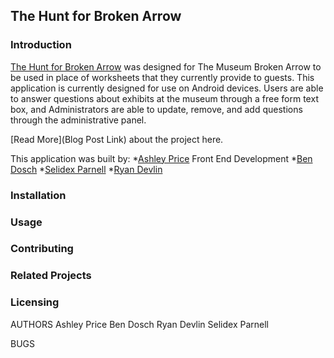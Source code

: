 ## The Hunt for Broken Arrow

### Introduction
[The Hunt for Broken Arrow](https://bendoschgit.github.io/scavenger_hunt_and_trivia/) was designed for The Museum Broken Arrow to be used in place of worksheets that they currently provide to guests. This application is currently designed for use on Android devices. Users are able to answer questions about exhibits at the museum through a free form text box, and Administrators are able to update, remove, and add questions through the administrative panel. 

[Read More](Blog Post Link) about the project here.

This application was built by:
*[Ashley Price](https://www.linkedin.com/in/ashleybordenprice/) Front End Development
*[Ben Dosch](https://www.linkedin.com/in/benjamin-dosch-872a4731/)
*[Selidex Parnell](https://www.linkedin.com/in/selidex-parnell-6469a613b/)
*[Ryan Devlin](https://www.linkedin.com/in/ryan-devlin-1151b81a9/)
### Installation

### Usage

### Contributing

### Related Projects

### Licensing

AUTHORS
  Ashley Price
  Ben Dosch
  Ryan Devlin
  Selidex Parnell

BUGS
